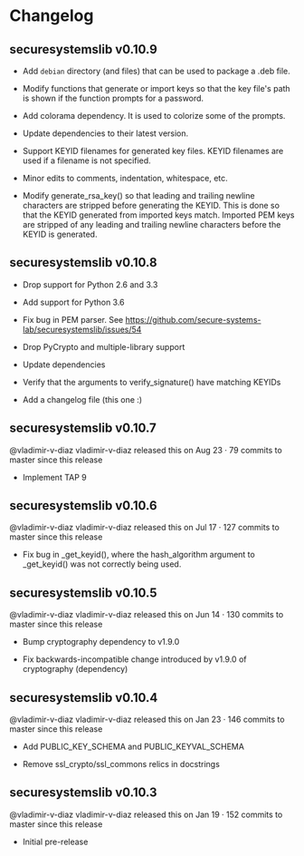 # Changelog

## securesystemslib v0.10.9

* Add `debian` directory (and files) that can be used to package a .deb file.

* Modify functions that generate or import keys so that the key file's path is
  shown if the function prompts for a password.

* Add colorama dependency.  It is used to colorize some of the prompts.

* Update dependencies to their latest version.

* Support KEYID filenames for generated key files.  KEYID filenames are used
  if a filename is not specified.

* Minor edits to comments, indentation, whitespace, etc.

* Modify generate_rsa_key() so that leading and trailing newline characters
  are stripped before generating the KEYID.  This is done so that the
  KEYID generated from imported keys match. Imported PEM keys are
  stripped of any leading and trailing newline characters before the KEYID is
  generated.

## securesystemslib v0.10.8

* Drop support for Python 2.6 and 3.3

* Add support for Python 3.6

* Fix bug in PEM parser. See https://github.com/secure-systems-lab/securesystemslib/issues/54

* Drop PyCrypto and multiple-library support

* Update dependencies

* Verify that the arguments to verify_signature() have matching KEYIDs

* Add a changelog file (this one :)

## securesystemslib v0.10.7
@vladimir-v-diaz vladimir-v-diaz released this on Aug 23 · 79 commits to master since this release

* Implement TAP 9

## securesystemslib v0.10.6
@vladimir-v-diaz vladimir-v-diaz released this on Jul 17 · 127 commits to master since this release

* Fix bug in _get_keyid(), where the hash_algorithm argument to _get_keyid()
was not correctly being used.

## securesystemslib v0.10.5
@vladimir-v-diaz vladimir-v-diaz released this on Jun 14 · 130 commits to master since this release

* Bump cryptography dependency to v1.9.0

* Fix backwards-incompatible change introduced by v1.9.0 of cryptography
(dependency)

## securesystemslib v0.10.4
@vladimir-v-diaz vladimir-v-diaz released this on Jan 23 · 146 commits to master since this release

* Add PUBLIC_KEY_SCHEMA and PUBLIC_KEYVAL_SCHEMA

* Remove ssl_crypto/ssl_commons relics in docstrings

## securesystemslib v0.10.3
@vladimir-v-diaz vladimir-v-diaz released this on Jan 19 · 152 commits to master since this release

* Initial pre-release
